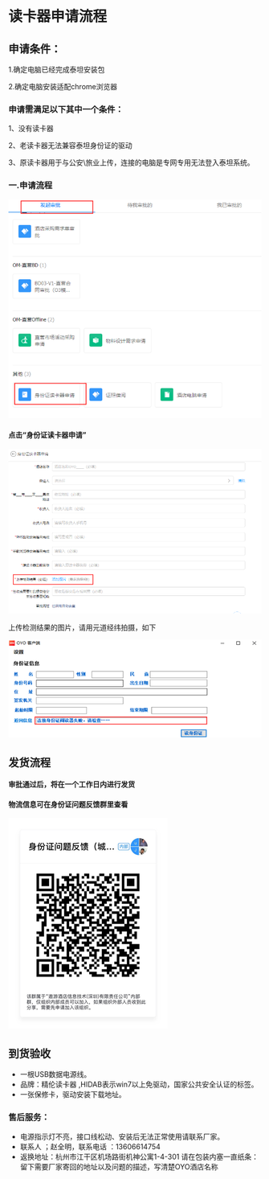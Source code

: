 # 读卡器申请流程

## 申请条件：

1.确定电脑已经完成泰坦安装包

2.确定电脑安装适配chrome浏览器

### 申请需满足以下其中一个条件：

1、没有读卡器 

2、老读卡器无法兼容泰坦身份证的驱动 

3、原读卡器用于与公安\旅业上传，连接的电脑是专网专用无法登入泰坦系统。

### 一.申请流程

![](../../.gitbook/assets/image%20%28350%29.png)

#### 点击“身份证读卡器申请”

![](../../.gitbook/assets/image%20%28147%29.png)

上传检测结果的图片，请用元道经纬拍摄，如下

![](../../.gitbook/assets/image%20%28399%29.png)

## 发货流程

#### 审批通过后，将在一个工作日内进行发货

#### 物流信息可在身份证问题反馈群里查看

![](../../.gitbook/assets/image%20%28493%29.png)

## 到货验收

* 一根USB数据电源线。
* 品牌：精伦读卡器 ,HIDAB表示win7以上免驱动，国家公共安全认证的标签。
* 一张保修卡，驱动安装下载地址。

### **售后服务：**

* 电源指示灯不亮，接口线松动、安装后无法正常使用请联系厂家。
* 联系人 ；赵全明，联系电话 ：13606614754
* 返换地址：杭州市江干区机场路街机神公寓1-4-301 请在包装内塞一直纸条：留下需要厂家寄回的地址以及问题的描述，写清楚OYO酒店名称









